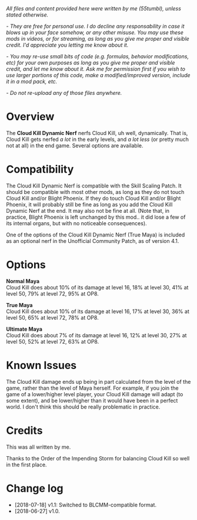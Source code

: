 *All files and content provided here were written by me (55tumbl), unless stated otherwise.*

*- They are free for personal use. I do decline any responsability in case it blows up in your face somehow, or any other misuse.
You may use these mods in videos, or for streaming, as long as you give me proper and visible credit. I'd appreciate you letting me know about it.*

*- You may re-use small bits of code (e.g. formulas, behavior modifications, etc) for your own purposes as long as you give me proper and visible credit, and let me know about it.
Ask me for permission first if you wish to use larger portions of this code, make a modified/improved version, include it in a mod pack, etc.*

*- Do not re-upload any of those files anywhere.*


# Overview

The **Cloud Kill Dynamic Nerf** nerfs Cloud Kill, uh well, dynamically. That is, Cloud Kill gets nerfed *a lot* in the early levels, and *a lot less* (or pretty much not at all) in the end game. Several options are available.


# Compatibility

The Cloud Kill Dynamic Nerf is compatible with the Skill Scaling Patch.
It should be compatible with most other mods, as long as they do not touch Cloud Kill and/or Blight Phoenix.
If they do touch Cloud Kill and/or Blight Phoenix, it will probably still be fine as long as you add the Cloud Kill Dynamic Nerf at the end. It may also not be fine at all. (Note that, in practice, Blight Phoenix is left unchanged by this mod.. it did lose a few of its internal organs, but with no noticeable consequences).

One of the options of the Cloud Kill Dynamic Nerf (True Maya) is included as an optional nerf in the Unofficial Community Patch, as of version 4.1.




# Options

**Normal Maya**    
Cloud Kill does about 10% of its damage at level 16, 18% at level 30, 41% at level 50, 79% at level 72, 95% at OP8.

**True Maya**    
Cloud Kill does about 10% of its damage at level 16, 17% at level 30, 36% at level 50, 65% at level 72, 78% at OP8.

**Ultimate Maya**    
Cloud Kill does about 7% of its damage at level 16, 12% at level 30, 27% at level 50, 52% at level 72, 63% at OP8.

# Known Issues

The Cloud Kill damage ends up being in part calculated from the level of the game, rather than the level of Maya herself.
For example, if you join the game of a lower/higher level player, your Cloud Kill damage will adapt (to some extent), and be lower/higher than it would have been in a perfect world. I don't think this should be really problematic in practice.

# Credits

This was all written by me.

Thanks to the Order of the Impending Storm for balancing Cloud Kill so well in the first place.


# Change log
* [2018-07-18] v1.1: Switched to BLCMM-compatible format.
* [2018-06-27] v1.0.
